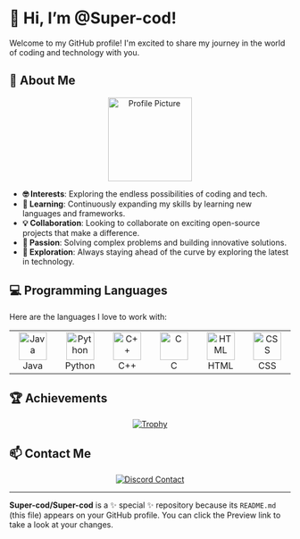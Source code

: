 # 👋 Hi, I’m @Super-cod!

Welcome to my GitHub profile! I'm excited to share my journey in the world of coding and technology with you.

## 🌟 About Me

<p align="center">
  <img src="https://avatars.githubusercontent.com/u/your-username" alt="Profile Picture" width="150"/>
</p>

- **🤓 Interests**: Exploring the endless possibilities of coding and tech.
- **🌱 Learning**: Continuously expanding my skills by learning new languages and frameworks.
- **💡 Collaboration**: Looking to collaborate on exciting open-source projects that make a difference.
- **🧩 Passion**: Solving complex problems and building innovative solutions.
- **🚀 Exploration**: Always staying ahead of the curve by exploring the latest in technology.

## 💻 Programming Languages

Here are the languages I love to work with:

<table>
  <tr>
    <td align="center" width="100">
      <img src="https://img.icons8.com/color/96/000000/java-coffee-cup-logo.png" alt="Java" width="50"/>
      <br>Java
    </td>
    <td align="center" width="100">
      <img src="https://img.icons8.com/color/96/000000/python.png" alt="Python" width="50"/>
      <br>Python
    </td>
    <td align="center" width="100">
      <img src="https://img.icons8.com/color/96/000000/c-plus-plus-logo.png" alt="C++" width="50"/>
      <br>C++
    </td>
    <td align="center" width="100">
      <img src="https://img.icons8.com/color/96/000000/c.png" alt="C" width="50"/>
      <br>C
    </td>
    <td align="center" width="100">
      <img src="https://img.icons8.com/color/96/000000/html-5.png" alt="HTML" width="50"/>
      <br>HTML
    </td>
    <td align="center" width="100">
      <img src="https://img.icons8.com/color/96/000000/css3.png" alt="CSS" width="50"/>
      <br>CSS
    </td>
  </tr>
</table>

## 🏆 Achievements

<p align="center">
  <a href="https://github.com/ryo-ma/github-profile-trophy">
    <img src="https://github-profile-trophy.vercel.app/?username=Super-cod" alt="Trophy"/>
  </a>
</p>

## 📫 Contact Me

<p align="center">
  <a href="https://discordapp.com/users/868918512847044608">
    <img src="https://img.shields.io/badge/Discord-868918512847044608-7289DA?style=for-the-badge&logo=discord&logoColor=white" alt="Discord Contact"/>
  </a>
</p>

---

**Super-cod/Super-cod** is a ✨ special ✨ repository because its `README.md` (this file) appears on your GitHub profile. You can click the Preview link to take a look at your changes.
